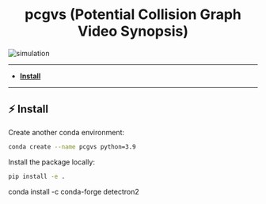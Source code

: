 <h1 align="center">pcgvs (Potential Collision Graph Video Synopsis)</h1>

![simulation](media/synopsis.gif)

------

- **[Install](#-Install)**


------


## ⚡ Install

Create another conda environment: 

```bash
conda create --name pcgvs python=3.9
```

Install the package locally:

```bash
pip install -e .
```
conda install -c conda-forge detectron2

```

